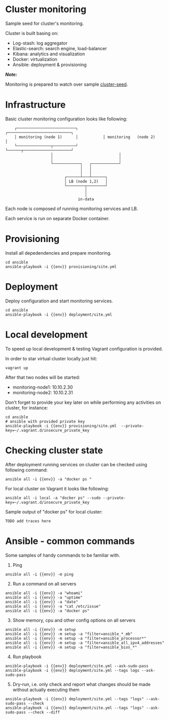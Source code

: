 # Cluster monitoring

Sample seed for cluster's monitoring.

Cluster is built basing on:
- Log-stash: log aggregator
- Elastic-search: search engine, load-balancer 
- Kibana: analytics and visualization
- Docker: virtualization 
- Ansible: deployment & provisioning

***Note:***

Monitoring is prepared to watch over sample [cluster-seed](https://github.com/m-wrona/cluster-seed). 

# Infrastructure

Basic cluster monitoring configuration looks like following:

```preformated
    ┌──────────────────────────┐           ┌────────────────────────────┐
    │ monitoring (node 1)      │           │ monitoring   (node 2)      │
    └───────────────┬──────────┘           └──────┬─────────────────────┘
                    │                             │
                    │                             │
                    └────────────┐   ┌────────────┘
                                 │   │
                                 │   │
                          ┌──────┴───┴──────┐
                          │ LB (node 1,2)   │
                          └────────┬────────┘
                                   │
                                   │
                                in-data
```

Each node is composed of running monitoring services and LB.

Each service is run on separate Docker container.



# Provisioning

Install all depedendencies and prepare monitoring.

```shell
cd ansible
ansible-playbook -i {{env}} provisioning/site.yml
```

# Deployment

Deploy configuration and start monitoring services.  

```shell
cd ansible
ansible-playbook -i {{env}} deployment/site.yml
```

# Local development

To speed up local development & testing Vagrant configuration is provided.

In order to star virtual cluster locally just hit:

```shell
vagrant up
```

After that two nodes will be started:

- monitoring-node1: 10.10.2.30
- monitoring-node2: 10.10.2.31

Don't forget to provide your key later on while performing any activities on cluster, for instance:

```shell
cd ansible
# ansible with provided private key
ansible-playbook -i {{env}} provisioning/site.yml  --private-key=~/.vagrant.d/insecure_private_key
```

# Checking cluster state

After deployment running services on cluster can be checked using following command:

```shell 
ansible all -i {{env}} -a "docker ps "
```

For local cluster on Vagrant it looks like following:

```shell 
ansible all -i local -a "docker ps" --sudo --private-key=~/.vagrant.d/insecure_private_key
```

Sample output of "docker ps" for local cluster:

```preformated
TODO add traces here
```

# Ansible - common commands

Some samples of handy commands to be familiar with. 

1) Ping

```shell
ansible all -i {{env}} -m ping
```

2) Run a command on all servers

```shell
ansible all -i {{env}} -a "whoami"
ansible all -i {{env}} -a "uptime"
ansible all -i {{env}} -a "date"
ansible all -i {{env}} -a "cat /etc/issue"
ansible all -i {{env}} -a "docker ps"
```

3) Show memory, cpu and other config options on all servers

```shell
ansible all -i {{env}} -m setup
ansible all -i {{env}} -m setup -a "filter=ansible_*_mb"
ansible all -i {{env}} -m setup -a "filter=ansible_processor*"
ansible all -i {{env}} -m setup -a "filter=ansible_all_ipv4_addresses"
ansible all -i {{env}} -m setup -a "filter=ansible_bios_*"
```

4) Run playbook

```shell
ansible-playbook -i {{env}} deployment/site.yml --ask-sudo-pass
ansible-playbook -i {{env}} deployment/site.yml --tags logs --ask-sudo-pass
```

5) Dry-run, i.e. only check and report what changes should be made without actually executing them

```shell
ansible-playbook -i {{env}} deployment/site.yml --tags "logs" --ask-sudo-pass --check
ansible-playbook -i {{env}} deployment/site.yml --tags "logs" --ask-sudo-pass --check --diff
```


